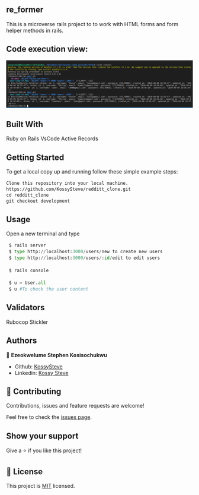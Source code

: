 ## re_former
This is a microverse rails project to to work with HTML forms and form helper methods in rails.

## Code execution view:

![screenshot](./db_screenshot.PNG)
 

## Built With
Ruby on Rails
VsCode
Active Records

## Getting Started
To get a local copy up and running follow these simple example steps:

```
Clone this repository into your local machine.
https://github.com/KossySteve/redditt_clone.git
cd redditt_clone
git checkout development

```

## Usage
Open a new terminal and type

```python
 $ rails server
 $ type http://localhost:3000/users/new to create new users
 $ type http://localhost:3000/users/:id/edit to edit users
 
 $ rails console

 $ u = User.all
 $ u #To check the user content

```
## Validators
Rubocop
Stickler

## Authors
👤 **Ezeokwelume Stephen Kosisochukwu**

- Github: [KossySteve](https://github.com/KossySteve)
- Linkedin: [Kossy Steve](https://www.linkedin.com/in/steve-ez-b090ba198/)


## 🤝 Contributing

Contributions, issues and feature requests are welcome!

Feel free to check the [issues page](issues/).

## Show your support

Give a ⭐️ if you like this project!

## 📝 License

This project is [MIT](lic.url) licensed.


